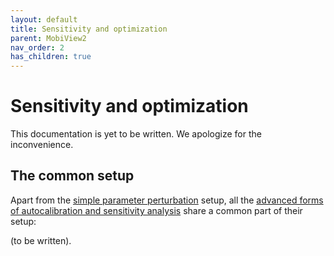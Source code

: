 ```yaml
---
layout: default
title: Sensitivity and optimization
parent: MobiView2
nav_order: 2
has_children: true
---
```


# Sensitivity and optimization

This documentation is yet to be written. We apologize for the inconvenience.

## The common setup

Apart from the [simple parameter perturbation](simplesensitivity.html) setup, all the [advanced forms of autocalibration and sensitivity analysis](advancedsensitivity.html) share a common part of their setup:

(to be written).